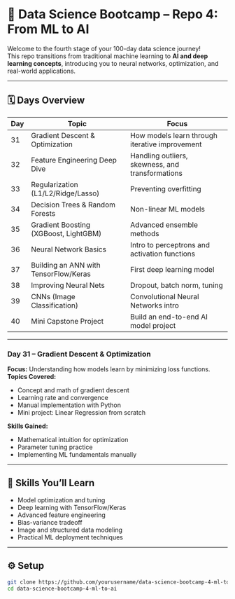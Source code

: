 # 🧠 Data Science Bootcamp – Repo 4: From ML to AI

Welcome to the fourth stage of your 100-day data science journey!  
This repo transitions from traditional machine learning to **AI and deep learning concepts**, introducing you to neural networks, optimization, and real-world applications.

---

## 🗓️ Days Overview

| Day | Topic | Focus |
|-----|-------|--------|
| 31 | Gradient Descent & Optimization | How models learn through iterative improvement |
| 32 | Feature Engineering Deep Dive | Handling outliers, skewness, and transformations |
| 33 | Regularization (L1/L2/Ridge/Lasso) | Preventing overfitting |
| 34 | Decision Trees & Random Forests | Non-linear ML models |
| 35 | Gradient Boosting (XGBoost, LightGBM) | Advanced ensemble methods |
| 36 | Neural Network Basics | Intro to perceptrons and activation functions |
| 37 | Building an ANN with TensorFlow/Keras | First deep learning model |
| 38 | Improving Neural Nets | Dropout, batch norm, tuning |
| 39 | CNNs (Image Classification) | Convolutional Neural Networks intro |
| 40 | Mini Capstone Project | Build an end-to-end AI model project |

---

### Day 31 – Gradient Descent & Optimization

**Focus:** Understanding how models learn by minimizing loss functions.  
**Topics Covered:**
- Concept and math of gradient descent  
- Learning rate and convergence  
- Manual implementation with Python  
- Mini project: Linear Regression from scratch  

**Skills Gained:**
- Mathematical intuition for optimization  
- Parameter tuning practice  
- Implementing ML fundamentals manually

---

## 🧩 Skills You’ll Learn
- Model optimization and tuning  
- Deep learning with TensorFlow/Keras  
- Advanced feature engineering  
- Bias-variance tradeoff  
- Image and structured data modeling  
- Practical ML deployment techniques

---

## ⚙️ Setup
```bash
git clone https://github.com/yourusername/data-science-bootcamp-4-ml-to-ai.git
cd data-science-bootcamp-4-ml-to-ai
